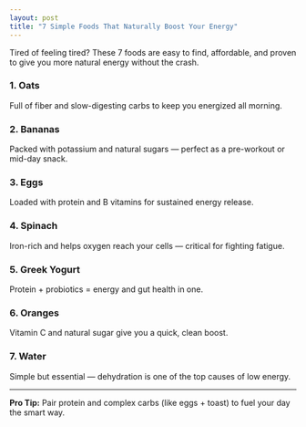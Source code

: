 ```yaml
---
layout: post
title: "7 Simple Foods That Naturally Boost Your Energy"
---
```


Tired of feeling tired? These 7 foods are easy to find, affordable, and proven to give you more natural energy without the crash.

### 1. Oats  
Full of fiber and slow-digesting carbs to keep you energized all morning.

### 2. Bananas  
Packed with potassium and natural sugars — perfect as a pre-workout or mid-day snack.

### 3. Eggs  
Loaded with protein and B vitamins for sustained energy release.

### 4. Spinach  
Iron-rich and helps oxygen reach your cells — critical for fighting fatigue.

### 5. Greek Yogurt  
Protein + probiotics = energy and gut health in one.

### 6. Oranges  
Vitamin C and natural sugar give you a quick, clean boost.

### 7. Water  
Simple but essential — dehydration is one of the top causes of low energy.

---
**Pro Tip:** Pair protein and complex carbs (like eggs + toast) to fuel your day the smart way.
